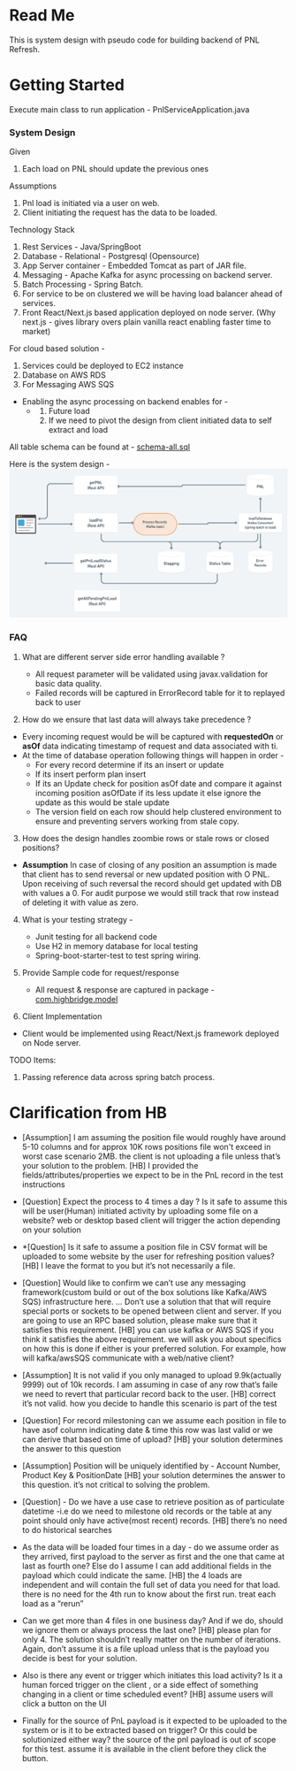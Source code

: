 # Read Me 

This is system design with pseudo code for building backend of PNL Refresh. 

# Getting Started

Execute main class to run application - PnlServiceApplication.java 

### System Design 

Given 
1. Each load on PNL should update the previous ones

Assumptions
1. Pnl load is initiated via a user on web.
2. Client initiating the request has the data to be loaded.

Technology Stack 
1. Rest Services - Java/SpringBoot 
2. Database - Relational - Postgresql (Opensource)
3. App Server container - Embedded Tomcat as part of JAR file.
4. Messaging - Apache Kafka for async processing on backend server. 
5. Batch Processing - Spring Batch.
6. For service to be on clustered we will be having load balancer ahead of services. 
7. Front React/Next.js based application deployed on node server.  (Why next.js - gives library overs plain vanilla react enabling faster time to market)

For cloud based solution - 
1. Services could be deployed to EC2 instance
2. Database on AWS RDS
3. For Messaging AWS SQS

* Enabling the async processing on backend enables for -
  * 1. Future load
    2. If we need to pivot the design from client initiated data to self extract and load 

All table schema can be found at - [schema-all.sql](src%2Fmain%2Fresources%2Fschema-all.sql)

Here is the system design -
![Alt text](design.jpeg?raw=true "Title")

### FAQ 

1. What are different server side error handling available ?
   * All request parameter will be validated using javax.validation for basic data quality. 
   * Failed records will be captured in ErrorRecord table for it to replayed back to user

2. How do we ensure that last data will always take precedence  ?
  * Every incoming request would be will be captured with <b>requestedOn</b> or <b>asOf</b> data indicating timestamp of request and data associated with ti.
  * At the time of database operation following things will happen in order -
    * For every record determine if its an insert or update
    * If its insert perform plan insert
    * If its an Update check for position asOf date and compare it against incoming position asOfDate if its less update it else ignore the update as this would be stale update
    * The version field on each row should help clustered environment to ensure and preventing servers working from stale copy.

3. How does the design handles zoombie rows or stale rows or closed positions? 
  * <b>Assumption</b> In case of closing of any position an assumption is made that client has to send reversal or new updated position with O PNL. Upon receiving of such reversal the record should get updated with DB with values a 0. For audit purpose we would still track that row instead of deleting it with value as zero.

4. What is your testing strategy -
   * Junit testing for all backend code 
   * Use H2 in memory database for local testing 
   * Spring-boot-starter-test to test spring wiring. 

5. Provide Sample code for request/response 
   *  All request & response are captured in package  - [com.highbridge.model](src%2Fmain%2Fjava%2Fcom%2Fhighbridge%2Fmodel)

6. Client Implementation
  * Client would be implemented using React/Next.js framework deployed on Node server.


TODO Items: 
1. Passing reference data across spring batch process. 


# Clarification from HB
* [Assumption] I am assuming the position file would roughly have around 5-10 columns and for approx 10K rows positions file won't exceed in worst case scenario 2MB.
the client is not uploading a file unless that’s your solution to the problem.
[HB] I provided the fields/attributes/properties we expect to be in the PnL record in the test instructions


* [Question] Expect the process to 4 times a day ? Is it safe to assume this will be user(Human) initiated activity by uploading some file on a website?
web or desktop based client will trigger the action depending on your solution

* *[Question] Is it safe to assume a position file in CSV format will be uploaded to some website by the user for refreshing position values?
[HB] I leave the format to you but it’s not necessarily a file.

* [Question] Would like to confirm we can’t use any messaging framework(custom build or out of the box solutions like Kafka/AWS SQS) infrastructure here.
… Don’t use a solution that that will require special ports or sockets to be opened between client and server.  If you are going to use an RPC based solution, please make sure that it satisfies this requirement.
[HB] you can use kafka or AWS SQS if you think it satisfies the above requirement.  we will ask you about specifics on how this is done if either is your preferred solution.  For example, how will kafka/awsSQS communicate with a web/native client?

* [Assumption] It is not valid if you only managed to upload 9.9k(actually 9999) out of 10k records.  I am assuming in case of any row that’s faile we need to revert that particular record back to the user.
[HB] correct it’s not valid.  how you decide to handle this scenario is part of the test

* [Question] For record milestoning can we assume each position in file to have asof column indicating date & time this row was last valid or we can derive that based on time of upload?
[HB] your solution determines the answer to this question

* [Assumption] Position will be uniquely identified by - Account Number, Product Key & PositionDate
[HB]         your solution determines the answer to this question.  it’s not critical to solving the problem.

* [Question] - Do we have a use case to retrieve position as of particulate datetime -i.e do we need to milestone old records or the table at any point should only have active(most recent) records.
[HB]        there’s no need to do historical searches

* As the data will be loaded four times in a day - do we assume order as they arrived, first payload to the server as first and the one that came at last as fourth one? Else do I assume I can add additional fields in the payload which could indicate the same.
[HB] the 4 loads are independent and will contain the full set of data you need for that load.  there is no need for the 4th run to know about the first run.  treat each load as a “rerun”

* Can we get more than 4 files in one business day? And if we do, should we ignore them or always process the last one?
[HB] please plan for only 4.  The solution shouldn’t really matter on the number of iterations.  Again, don’t assume it is a file upload unless that is the payload you decide is best for your solution.

* Also is there any event or trigger which initiates this load activity? Is it a human forced trigger on the client , or a side effect of something changing in a client  or time scheduled event?
[HB] assume users will click a button on the UI

* Finally for the source of  PnL payload is it expected to be uploaded to the system or is it to be extracted based on trigger? Or this could be solutionized either way?
the source of the pnl payload is out of scope for this test.  assume it is available in the client before they click the button.

